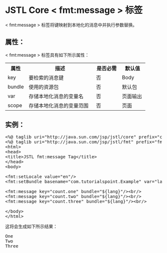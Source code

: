 # JSTL Core < fmt:message > 标签

< fmt:message > 标签将键映射到本地化的消息中并执行参数替换。

## 属性：

< fmt:message > 标签具有如下所示属性：

<table class="table table-bordered">
<tr><th style="width:15%">属性</th><th>描述 </th><th>是否必需</th><th>默认值</th></tr>
<tr><td>key</td><td>要检索的消息键</td><td>否</td><td>Body</td></tr>
<tr><td>bundle</td><td>使用的资源包</td><td>否</td><td>默认包</td></tr>
<tr><td>var</td><td>存储本地化消息的变量名</td><td>否</td><td>页面输出</td></tr>
<tr><td>scope</td><td>存储本地化消息的变量范围</td><td>否</td><td>页面</td></tr>
</table>

## 实例：

<pre class="prettyprint notranslate tryit">
&lt;%@ taglib uri="http://java.sun.com/jsp/jstl/core" prefix="c" %&gt;
&lt;%@ taglib uri="http://java.sun.com/jsp/jstl/fmt" prefix="fmt" %&gt;
&lt;html&gt;
&lt;head&gt;
&lt;title&gt;JSTL fmt:message Tag&lt;/title&gt;
&lt;/head&gt;
&lt;body&gt;

&lt;fmt:setLocale value="en"/&gt;
&lt;fmt:setBundle basename="com.tutorialspoint.Example" var="lang"/&gt;

&lt;fmt:message key="count.one" bundle="${lang}"/&gt;&lt;br/&gt;
&lt;fmt:message key="count.two" bundle="${lang}"/&gt;&lt;br/&gt;
&lt;fmt:message key="count.three" bundle="${lang}"/&gt;&lt;br/&gt;

&lt;/body&gt;
&lt;/html&gt;
</pre>

这将会生成如下所示结果：

<pre class="result notranslate">
One 
Two 
Three
</pre>
